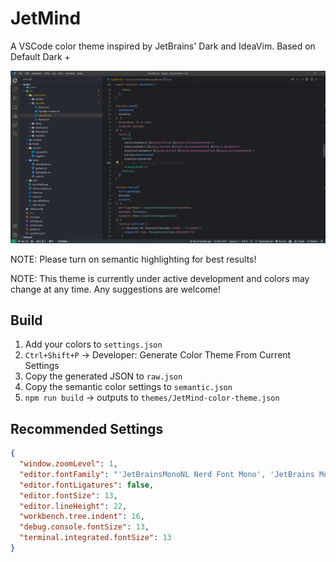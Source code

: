 # JetMind

A VSCode color theme inspired by JetBrains' Dark and IdeaVim. Based on Default Dark +

![demo](https://raw.githubusercontent.com/zenpk/jetmind/main/demo.png)

NOTE: Please turn on semantic highlighting for best results!

NOTE: This theme is currently under active development and colors may change at any time. Any suggestions are welcome!

## Build

1. Add your colors to `settings.json`
2. `Ctrl+Shift+P` -> Developer: Generate Color Theme From Current Settings
3. Copy the generated JSON to `raw.json`
4. Copy the semantic color settings to `semantic.json`
5. `npm run build` -> outputs to `themes/JetMind-color-theme.json`

## Recommended Settings

```json
{
  "window.zoomLevel": 1,
  "editor.fontFamily": "'JetBrainsMonoNL Nerd Font Mono', 'JetBrains Mono'",
  "editor.fontLigatures": false,
  "editor.fontSize": 13,
  "editor.lineHeight": 22,
  "workbench.tree.indent": 16,
  "debug.console.fontSize": 13,
  "terminal.integrated.fontSize": 13
}
```
